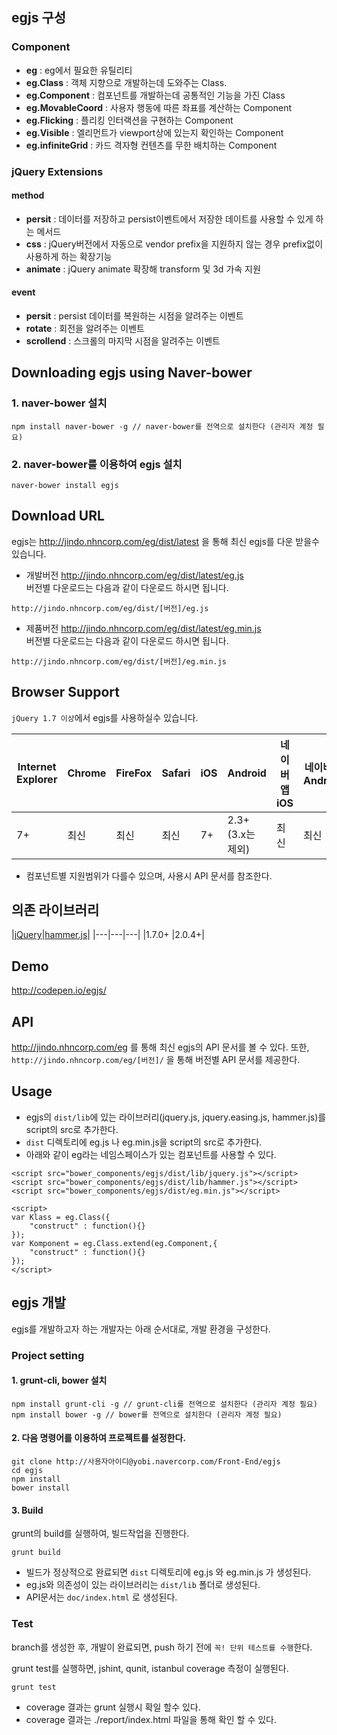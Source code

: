 ## egjs 구성
### Component
* **eg** : eg에서 필요한 유틸리티
* **eg.Class** : 객체 지향으로 개발하는데 도와주는 Class.
* **eg.Component** : 컴포넌트를 개발하는데 공통적인 기능을 가진 Class
* **eg.MovableCoord** : 사용자 행동에 따른 좌표를 계산하는 Component
* **eg.Flicking** : 플리킹 인터랙션을 구현하는 Component
* **eg.Visible** : 엘리먼트가 viewport상에 있는지 확인하는 Component
* **eg.infiniteGrid** : 카드 격자형 컨텐츠를 무한 배치하는 Component
 
### jQuery Extensions
#### method
* **persit** : 데이터를 저장하고 persist이벤트에서 저장한 데이트를 사용할 수 있게 하는 메서드
* **css** : jQuery버전에서 자동으로 vendor prefix을 지원하지 않는 경우 prefix없이 사용하게 하는 확장기능
* **animate** : jQuery animate 확장해 transform 및 3d 가속 지원

#### event
* **persit** : persist 데이터를 복원하는 시점을 알려주는 이벤트
* **rotate** : 회전을 알려주는 이벤트
* **scrollend** : 스크롤의 마지막 시점을 알려주는 이벤트

## Downloading egjs using Naver-bower
### 1. naver-bower 설치
```
npm install naver-bower -g // naver-bower를 전역으로 설치한다 (관리자 계정 필요)
```
### 2. naver-bower를 이용하여 egjs 설치
```
naver-bower install egjs
```

## Download URL
egjs는 http://jindo.nhncorp.com/eg/dist/latest 을 통해 최신 egjs를 다운 받을수 있습니다.

 - 개발버전
http://jindo.nhncorp.com/eg/dist/latest/eg.js  
버전별 다운로드는 다음과 같이 다운로드 하시면 됩니다.
```
http://jindo.nhncorp.com/eg/dist/[버전]/eg.js
```
 - 제품버전
http://jindo.nhncorp.com/eg/dist/latest/eg.min.js  
버전별 다운로드는 다음과 같이 다운로드 하시면 됩니다.
```
http://jindo.nhncorp.com/eg/dist/[버전]/eg.min.js
```

## Browser Support
`jQuery 1.7 이상`에서 egjs를 사용하실수 있습니다.

|Internet Explorer|Chrome|FireFox|Safari|iOS|Android|네이버앱 iOS|네이버앱 Android|
|---|---|---|---|---|---|---|---|
|7+|최신|최신|최신|7+|2.3+ (3.x는 제외)|최신|최신|
- 컴포넌트별 지원범위가 다를수 있으며, 사용시 API 문서를 참조한다.

## 의존 라이브러리
|[jQuery](https://jquery.com/)|[hammer.js](http://hammerjs.github.io/)|
|---|---|---|
|1.7.0+ |2.0.4+|

## Demo 
http://codepen.io/egjs/

## API
http://jindo.nhncorp.com/eg 를 통해 최신 egjs의 API 문서를 볼 수 있다.
또한, `http://jindo.nhncorp.com/eg/[버전]/` 을 통해 버전별 API 문서를 제공한다.

## Usage
- egjs의 `dist/lib`에 있는 라이브러리(jquery.js, jquery.easing.js, hammer.js)를 script의 src로 추가한다.
- `dist` 디렉토리에 eg.js 나 eg.min.js을 script의 src로 추가한다.
- 아래와 같이 eg라는 네임스페이스가 있는 컴포넌트를 사용할 수 있다.

```
<script src="bower_components/egjs/dist/lib/jquery.js"></script>
<script src="bower_components/egjs/dist/lib/hammer.js"></script>
<script src="bower_components/egjs/dist/eg.min.js"></script>

<script>
var Klass = eg.Class({
    "construct" : function(){}
});
var Komponent = eg.Class.extend(eg.Component,{
    "construct" : function(){}
});
</script>
```


## egjs 개발
egjs를 개발하고자 하는 개발자는 아래 순서대로, 개발 환경을 구성한다.

### Project setting
#### 1. grunt-cli, bower 설치
```
npm install grunt-cli -g // grunt-cli를 전역으로 설치한다 (관리자 계정 필요)
npm install bower -g // bower를 전역으로 설치한다 (관리자 계정 필요)
```

#### 2. 다음 명령어를 이용하여 프로젝트를 설정한다.
```
git clone http://사용자아이디@yobi.navercorp.com/Front-End/egjs
cd egjs
npm install
bower install
```

#### 3. Build
grunt의 build를 실행하여, 빌드작업을 진행한다.
```
grunt build
```
- 빌드가 정상적으로 완료되면 `dist` 디렉토리에 eg.js 와 eg.min.js 가 생성된다.
- eg.js와 의존성이 있는 라이브러리는 `dist/lib` 폴더로 생성된다.
- API문서는 `doc/index.html` 로 생성된다.

### Test
branch를 생성한 후, 개발이 완료되면, push 하기 전에 `꼭! 단위 테스트를 수행`한다.

grunt test를 실행하면, jshint, qunit, istanbul coverage 측정이 실행된다.
```
grunt test
```
- coverage 결과는 grunt 실행시 확일 할수 있다.
- coverage 결과는 ./report/index.html 파일을 통해 확인 할 수 있다.

